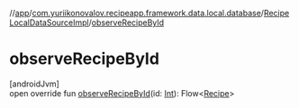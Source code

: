 //[app](../../../index.md)/[com.yuriikonovalov.recipeapp.framework.data.local.database](../index.md)/[RecipeLocalDataSourceImpl](index.md)/[observeRecipeById](observe-recipe-by-id.md)

# observeRecipeById

[androidJvm]\
open override fun [observeRecipeById](observe-recipe-by-id.md)(id: [Int](https://kotlinlang.org/api/latest/jvm/stdlib/kotlin/-int/index.html)): Flow&lt;[Recipe](../../com.yuriikonovalov.recipeapp.application.entities/-recipe/index.md)&gt;
